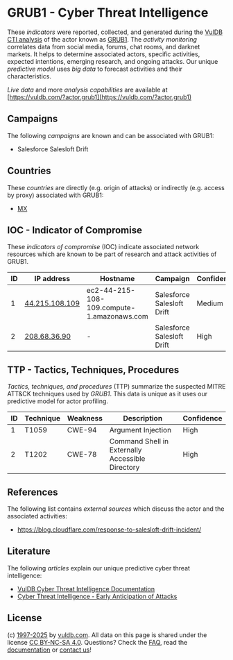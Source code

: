 # GRUB1 - Cyber Threat Intelligence

These _indicators_ were reported, collected, and generated during the [VulDB CTI analysis](https://vuldb.com/?kb.cti) of the actor known as [GRUB1](https://vuldb.com/?actor.grub1). The _activity monitoring_ correlates data from social media, forums, chat rooms, and darknet markets. It helps to determine associated actors, specific activities, expected intentions, emerging research, and ongoing attacks. Our unique _predictive model_ uses _big data_ to forecast activities and their characteristics.

_Live data_ and more _analysis capabilities_ are available at [https://vuldb.com/?actor.grub1](https://vuldb.com/?actor.grub1)

## Campaigns

The following _campaigns_ are known and can be associated with GRUB1:

* Salesforce Salesloft Drift

## Countries

These _countries_ are directly (e.g. origin of attacks) or indirectly (e.g. access by proxy) associated with GRUB1:

* [MX](https://vuldb.com/?country.mx)

## IOC - Indicator of Compromise

These _indicators of compromise_ (IOC) indicate associated network resources which are known to be part of research and attack activities of GRUB1.

ID | IP address | Hostname | Campaign | Confidence
-- | ---------- | -------- | -------- | ----------
1 | [44.215.108.109](https://vuldb.com/?ip.44.215.108.109) | ec2-44-215-108-109.compute-1.amazonaws.com | Salesforce Salesloft Drift | Medium
2 | [208.68.36.90](https://vuldb.com/?ip.208.68.36.90) | - | Salesforce Salesloft Drift | High

## TTP - Tactics, Techniques, Procedures

_Tactics, techniques, and procedures_ (TTP) summarize the suspected MITRE ATT&CK techniques used by _GRUB1_. This data is unique as it uses our predictive model for actor profiling.

ID | Technique | Weakness | Description | Confidence
-- | --------- | -------- | ----------- | ----------
1 | T1059 | CWE-94 | Argument Injection | High
2 | T1202 | CWE-78 | Command Shell in Externally Accessible Directory | High

## References

The following list contains _external sources_ which discuss the actor and the associated activities:

* https://blog.cloudflare.com/response-to-salesloft-drift-incident/

## Literature

The following _articles_ explain our unique predictive cyber threat intelligence:

* [VulDB Cyber Threat Intelligence Documentation](https://vuldb.com/?kb.cti)
* [Cyber Threat Intelligence - Early Anticipation of Attacks](https://www.scip.ch/en/?labs.20201022)

## License

(c) [1997-2025](https://vuldb.com/?kb.changelog) by [vuldb.com](https://vuldb.com/?kb.about). All data on this page is shared under the license [CC BY-NC-SA 4.0](https://creativecommons.org/licenses/by-nc-sa/4.0/). Questions? Check the [FAQ](https://vuldb.com/?kb.faq), read the [documentation](https://vuldb.com/?kb) or [contact us](https://vuldb.com/?contact)!

